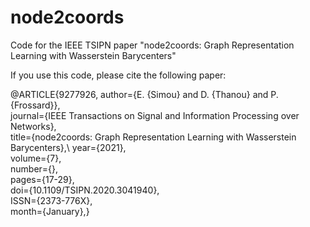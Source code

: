 # node2coords
Code for the IEEE TSIPN paper "node2coords: Graph Representation Learning with Wasserstein Barycenters"

If you use this code, please cite the following paper:

@ARTICLE{9277926,
  author={E. {Simou} and D. {Thanou} and P. {Frossard}},\
  journal={IEEE Transactions on Signal and Information Processing over Networks},\
  title={node2coords: Graph Representation Learning with Wasserstein Barycenters},\ 
  year={2021},\
  volume={7},\
  number={},\
  pages={17-29},\
  doi={10.1109/TSIPN.2020.3041940},\
  ISSN={2373-776X},\
  month={January},}

